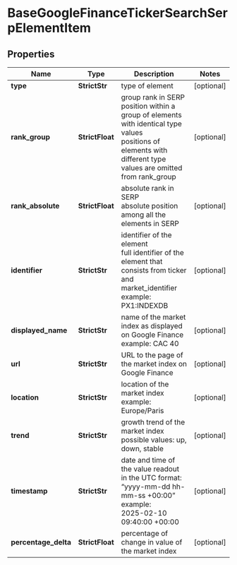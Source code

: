# BaseGoogleFinanceTickerSearchSerpElementItem


## Properties

| Name | Type | Description | Notes |
|------------ | ------------- | ------------- | -------------|
**type** | **StrictStr** | type of element |[optional]|
**rank_group** | **StrictFloat** | group rank in SERP<br>position within a group of elements with identical type values<br>positions of elements with different type values are omitted from rank_group |[optional]|
**rank_absolute** | **StrictFloat** | absolute rank in SERP<br>absolute position among all the elements in SERP |[optional]|
**identifier** | **StrictStr** | identifier of the element<br>full identifier of the element that consists from ticker and market_identifier<br>example: PX1:INDEXDB |[optional]|
**displayed_name** | **StrictStr** | name of the market index as displayed on Google Finance<br>example: CAC 40 |[optional]|
**url** | **StrictStr** | URL to the page of the market index on Google Finance |[optional]|
**location** | **StrictStr** | location of the market index<br>example: Europe/Paris |[optional]|
**trend** | **StrictStr** | growth trend of the market index<br>possible values: up, down, stable |[optional]|
**timestamp** | **StrictStr** | date and time of the value readout<br>in the UTC format: “yyyy-mm-dd hh-mm-ss +00:00”<br>example:<br>2025-02-10 09:40:00 +00:00 |[optional]|
**percentage_delta** | **StrictFloat** | percentage of change in value of the market index |[optional]|
